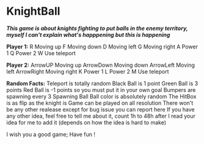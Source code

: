 # KnightBall

***This game is about knights fighting to put balls in the enemy territory, myself I can't explain what's happpening but this is happening*** 


**Player 1:**
R Moving up
F Moving down
D Moving left
G Moving right
A Power 1
Q Power 2
W Use teleport

**Player 2:**
ArrowUP Moving up
ArrowDown Moving down
ArrowLeft Moving left
ArrowRight Moving right
K Power 1
L Power 2
M Use teleport

**Random Facts:**
Teleport is totally random
Black Ball is 1 point
Green Ball is 3 points
Red Ball is -1 points so you must put it in your own goal
Bumpers are spawning every 3 Spawning Ball
Ball color is absolutely random
The HitBox is as flip as the knight is
Game can be played on all resolution
There won't be any other realease except for bug issue you can report here
If you have any other idea, feel free to tell me about it, count 1h to 48h after I read your idea for me to add it (depends on how the idea is hard to make)

I wish you a good game; Have fun !
